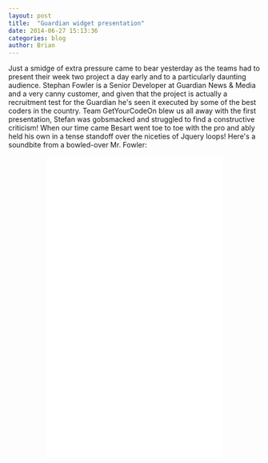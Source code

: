 ```yaml
---
layout: post
title:  "Guardian widget presentation"
date: 2014-06-27 15:13:36
categories: blog
author: Brian
---
```


Just a smidge of extra pressure came to bear yesterday as the teams had to present their week two project a day early and to a particularly daunting audience. Stephan Fowler is a Senior Developer at Guardian News & Media and a very canny customer, and given that the project is actually a recruitment test for the Guardian he's seen it executed by some of the best coders in the country. Team GetYourCodeOn blew us all away with the first presentation, Stefan was gobsmacked and struggled to find a constructive criticism! When our time came Besart went toe to toe with the pro and ably held his own in a tense standoff over the niceties of Jquery loops! Here's a soundbite from a bowled-over Mr. Fowler:

<center>
<iframe src="//player.vimeo.com/video/99341805" width="350" height="600" frameborder="0" webkitallowfullscreen mozallowfullscreen allowfullscreen></iframe> 
</center>



